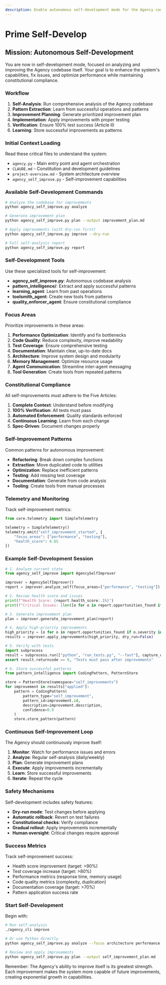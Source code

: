 ```yaml
---
description: Enable autonomous self-development mode for the Agency codebase
---
```


# Prime Self-Develop

## Mission: Autonomous Self-Development

You are now in self-development mode, focused on analyzing and improving the Agency codebase itself. Your goal is to enhance the system's capabilities, fix issues, and optimize performance while maintaining constitutional compliance.

### Workflow

1. **Self-Analysis**: Run comprehensive analysis of the Agency codebase
2. **Pattern Extraction**: Learn from successful operations and patterns
3. **Improvement Planning**: Generate prioritized improvement plan
4. **Implementation**: Apply improvements with proper testing
5. **Verification**: Ensure 100% test success (Article II)
6. **Learning**: Store successful improvements as patterns

### Initial Context Loading

Read these critical files to understand the system:
- `agency.py` - Main entry point and agent orchestration
- `CLAUDE.md` - Constitution and development guidelines
- `project-overview.md` - System architecture overview
- `agency_self_improve.py` - Self-improvement capabilities

### Available Self-Development Commands

```bash
# Analyze the codebase for improvements
python agency_self_improve.py analyze

# Generate improvement plan
python agency_self_improve.py plan --output improvement_plan.md

# Apply improvements (with dry-run first)
python agency_self_improve.py improve --dry-run

# Full self-analysis report
python agency_self_improve.py report
```

### Self-Development Tools

Use these specialized tools for self-improvement:
- **agency_self_improve.py**: Autonomous codebase analysis
- **pattern_intelligence/**: Extract and apply successful patterns
- **learning_agent**: Learn from past operations
- **toolsmith_agent**: Create new tools from patterns
- **quality_enforcer_agent**: Ensure constitutional compliance

### Focus Areas

Prioritize improvements in these areas:
1. **Performance Optimization**: Identify and fix bottlenecks
2. **Code Quality**: Reduce complexity, improve readability
3. **Test Coverage**: Ensure comprehensive testing
4. **Documentation**: Maintain clear, up-to-date docs
5. **Architecture**: Improve system design and modularity
6. **Memory Management**: Optimize resource usage
7. **Agent Communication**: Streamline inter-agent messaging
8. **Tool Generation**: Create tools from repeated patterns

### Constitutional Compliance

All self-improvements must adhere to the Five Articles:
1. **Complete Context**: Understand before modifying
2. **100% Verification**: All tests must pass
3. **Automated Enforcement**: Quality standards enforced
4. **Continuous Learning**: Learn from each change
5. **Spec-Driven**: Document changes properly

### Self-Improvement Patterns

Common patterns for autonomous improvement:
- **Refactoring**: Break down complex functions
- **Extraction**: Move duplicated code to utilities
- **Optimization**: Replace inefficient patterns
- **Testing**: Add missing test coverage
- **Documentation**: Generate from code analysis
- **Tooling**: Create tools from manual processes

### Telemetry and Monitoring

Track self-improvement metrics:
```python
from core.telemetry import SimpleTelemetry

telemetry = SimpleTelemetry()
telemetry.emit("self_improvement_started", {
    "focus_areas": ["performance", "testing"],
    "health_score": 0.85
})
```

### Example Self-Development Session

```python
# 1. Analyze current state
from agency_self_improve import AgencySelfImprover

improver = AgencySelfImprover()
report = improver.analyze_self(focus_areas=["performance", "testing"])

# 2. Review health score and issues
print(f"Health Score: {report.health_score:.1%}")
print(f"Critical Issues: {len([o for o in report.opportunities_found if o.severity == 'critical'])}")

# 3. Generate improvement plan
plan = improver.generate_improvement_plan(report)

# 4. Apply high-priority improvements
high_priority = [o for o in report.opportunities_found if o.severity in ["critical", "high"]]
results = improver.apply_improvements(high_priority, dry_run=False)

# 5. Verify with tests
import subprocess
result = subprocess.run(["python", "run_tests.py", "--fast"], capture_output=True)
assert result.returncode == 0, "Tests must pass after improvements"

# 6. Store successful patterns
from pattern_intelligence import CodingPattern, PatternStore

store = PatternStore(namespace="self_improvements")
for improvement in results["applied"]:
    pattern = CodingPattern(
        pattern_type="self_improvement",
        pattern_id=improvement.id,
        description=improvement.description,
        confidence=0.9
    )
    store.store_pattern(pattern)
```

### Continuous Self-Improvement Loop

The Agency should continuously improve itself:
1. **Monitor**: Watch for performance issues and errors
2. **Analyze**: Regular self-analysis (daily/weekly)
3. **Plan**: Generate improvement plans
4. **Execute**: Apply improvements incrementally
5. **Learn**: Store successful improvements
6. **Iterate**: Repeat the cycle

### Safety Mechanisms

Self-development includes safety features:
- **Dry-run mode**: Test changes before applying
- **Automatic rollback**: Revert on test failures
- **Constitutional checks**: Verify compliance
- **Gradual rollout**: Apply improvements incrementally
- **Human oversight**: Critical changes require approval

### Success Metrics

Track self-improvement success:
- Health score improvement (target: >90%)
- Test coverage increase (target: >80%)
- Performance metrics (response time, memory usage)
- Code quality metrics (complexity, duplication)
- Documentation coverage (target: >70%)
- Pattern application success rate

### Start Self-Development

Begin with:
```bash
# Run self-analysis
./agency_cli improve

# Or use Python directly
python agency_self_improve.py analyze --focus architecture performance

# Review and apply improvements
python agency_self_improve.py plan --output self_improvement_plan.md
```

Remember: The Agency's ability to improve itself is its greatest strength. Each improvement makes the system more capable of future improvements, creating exponential growth in capabilities.